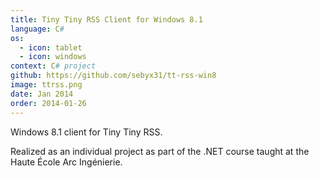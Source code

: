 ```yaml
---
title: Tiny Tiny RSS Client for Windows 8.1
language: C#
os:
  - icon: tablet
  - icon: windows
context: C# project
github: https://github.com/sebyx31/tt-rss-win8
image: ttrss.png
date: Jan 2014
order: 2014-01-26
---
```


Windows 8.1 client for Tiny Tiny RSS.

Realized as an individual project as part of the .NET course taught at the Haute École Arc Ingénierie.